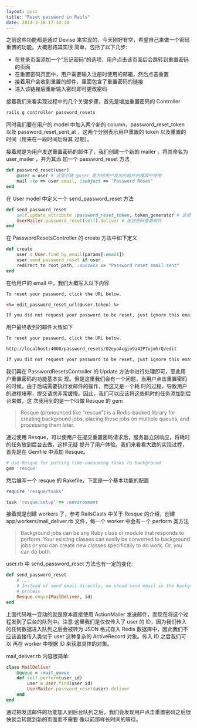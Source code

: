 ```yaml
---
layout: post
title: "Reset password in Rails"
date: 2014-3-18 17:14:30
---
```

之前这些功能都是通过 Devise 来实现的，今天刚好有空，希望自己来做一个密码重置的功能。大概思路其实很
简单，包括了以下几步:

* 在登录页面添加一个“忘记密码”的选项，用户点击该页面后会跳转到重置密码的页面
* 在重置密码页面中，用户需要输入注册时使用的邮箱，然后点击重置
* 接着用户会收到重置的邮件，里面包含了重置密码的链接
* 进入该链接后重新输入密码即可更改密码

接着我们来看实现过程中的几个关键步骤，首先是增加重置密码的 Controller
```bash
rails g controller password_resets
```

同时我们要在用户的 model 中加入两个新的 column，password_reset_token 以及
 password_reset_sent_at ，这两个分别表示用户重置的 token 以及重置的时间（用来在一段时间后将其
 过期）。

接着就是为用户发送重置密码的邮件了，我们创建一个新的 mailer ，将其命名为 user_mailer ，并为其添
加一个 password_reset 方法
```ruby
def password_reset(user)
    @user = user # 这里创建 @user 是为给用户发出的邮件的模版中使用
    mail :to => user.email, :subject => "Password Reset"
end
```

在 User model 中定义一个 send_password_reset 方法
```ruby
def send_password_reset
    self.update_attribute :password_reset_token, token_generator # 这里 token_generator 方法需要自己定义
    UserMailer.password_reset(self).deliver # 发送密码重置邮件
end
```

在 PasswordResetsController 的 create 方法中如下定义
```ruby
def create
    user = User.find_by_email(params[:email])
    user.send_password_reset if user
    redirect_to root_path, :success => "Password reset email sent"
end
```

在给用户的 email 中，我们大概写入以下内容
```html
To reset your password, click the URL below.

<%= edit_password_reset_url(@user.token) %>

If you did not request your password to be reset, just ignore this email and your password will continue to stay the same.
```

用户最终收到的邮件大致如下
```html
To reset your password, click the URL below.

http://localhost:4000/password_resets/O2eyoAcgio9a4IP7ujmhrQ/edit

If you did not request your password to be reset, just ignore this email and your password will continue to stay the same.
```

我们再在 PasswordResetsController 的 Update 方法中进行处理即可，至此用户重置密码的功能基本实
现。但是这里我们会有一个问题，当用户点击重置密码的时候，由于后端需要执行发邮件的操作，而这又是一个耗
时的过程，导致用户的进程堵塞，提交请求非常缓慢。因此，我们可以应该将这些耗时的任务添加到后台来做，这
次我用到的是一个叫做 Resque 的 gem

> Resque (pronounced like "rescue") is a Redis-backed library for creating
> background jobs, placing those jobs on multiple queues, and processing them
> later.

通过使用 Resque，可以使用户在提交重置密码请求后，服务器立刻响应，将耗时的任务放到后台去做，这样无疑
提升了用户体验。我们来看看大致的实现过程，首先是在 Gemfile 中添加 Resque。
```ruby
# Use Resque for putting time-consuming tasks to background
gem 'resque'
```

然后编写一个 resque 的 Rakefile，下面是一个基本功能的配置
```ruby
require 'resque/tasks'

task 'resque:setup' => :environment
```

接着就是创建 workers 了，参考 RailsCasts 中关于 Resque 的介绍，创建
 app/workers/mail_deliver.rb 文件，每一个 worker 中会有一个 perform 类方法

> Background jobs can be any Ruby class or module that responds to perform.
> Your existing classes can easily be converted to background jobs or you can
> create new classes specifically to do work. Or, you can do both.

user.rb 中 send_password_reset 方法也有一定的变化:
```ruby
def send_password_reset
    # ...
    # Instead of send email directly, we shoud send email in the background
    # process
    Resque.enque(MailDeliver, id)
end
```
上面代码唯一变动的就是原本直接使用 ActionMailer 发送邮件，而现在将这个过程发到了后台的队列中。注意
这里我们是仅仅传入了 user 的 ID，因为我们传入的任何数据进入队列之后会被转为 JSON 格式存入 Redis
数据库中，因此我们不应该直接传入类似于 user 这种复杂的 ActiveRecord 对象。传入 ID 之后我们可以
再在 worker 中根据 ID 来获取具体的对象。

mail_deliver.rb 内容很简单:
```ruby
class MailDeliver
    @queue = :mail_queue
    def self.perform(user_id)
        user = User.find(user_id)
        UserMailer.password_reset(user).deliver
    end
end
```
通过把发送邮件的功能加入到后台队列之后，我们会发现用户点击重置密码之后很快就会转跳到新的页面而不需要
像以前那样长时间的等待。
